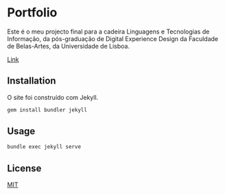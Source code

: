 # Portfolio

Este é o meu projecto final para a cadeira Linguagens e Tecnologias de Informação, da pós-graduação de Digital Experience Design da Faculdade de Belas-Artes, da Universidade de Lisboa.

[Link](https://semisse.github.io/ltd2/)

## Installation

O site foi construído com Jekyll.

```bash
gem install bundler jekyll
```

## Usage

```bash
bundle exec jekyll serve
```

## License
[MIT](https://choosealicense.com/licenses/mit/)